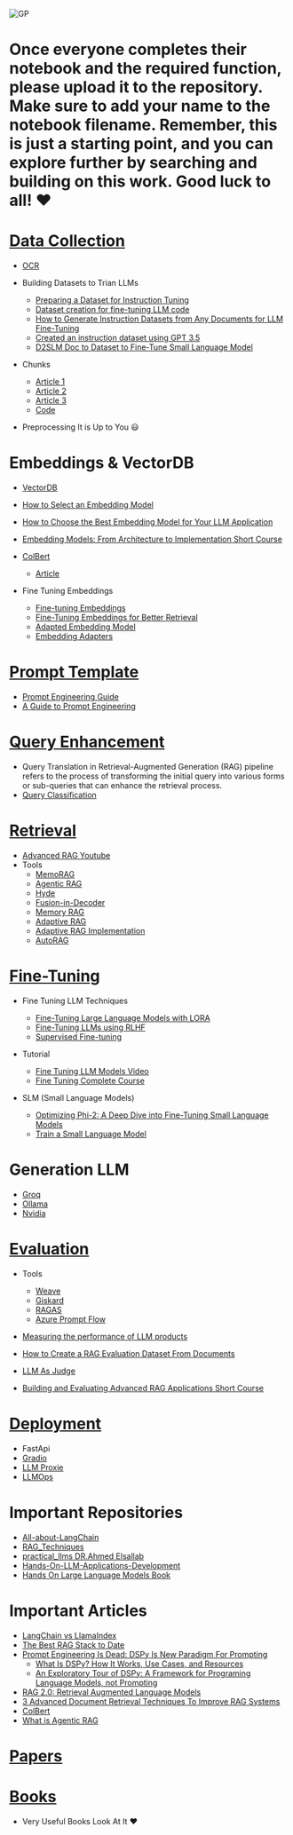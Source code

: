 
![GP](https://github.com/user-attachments/assets/5f274e45-4e94-4287-9b48-7d009fa1db5e)

# Once everyone completes their notebook and the required function, please upload it to the repository. Make sure to add your name to the notebook filename. Remember, this is just a starting point, and you can explore further by searching and building on this work. Good luck to all! :heart: 

# [Data Collection](https://drive.google.com/drive/folders/1uM1vCilnFpSN_GAC4pJIzD_8EqFBjt1G)
- [OCR](https://azure.microsoft.com/en-us/products/ai-services/ai-document-intelligence)

- Building Datasets to Trian LLMs
  - [Preparing a Dataset for Instruction Tuning](https://wandb.ai/capecape/alpaca_ft/reports/How-to-Fine-Tune-an-LLM-Part-1-Preparing-a-Dataset-for-Instruction-Tuning--Vmlldzo1NTcxNzE2)
  - [Dataset creation for fine-tuning LLM code](https://colab.research.google.com/drive/1GH8PW9-zAe4cXEZyOIE-T9uHXblIldAg?usp=sharing)
  - [How to Generate Instruction Datasets from Any Documents for LLM Fine-Tuning](https://medium.com/@kshitiz.sahay26/how-i-created-an-instruction-dataset-using-gpt-3-5-to-fine-tune-llama-2-for-news-classification-ed02fe41c81f)
  - [Created an instruction dataset using GPT 3.5](https://medium.com/@kshitiz.sahay26/how-i-created-an-instruction-dataset-using-gpt-3-5-to-fine-tune-llama-2-for-news-classification-ed02fe41c81f)
  - [D2SLM Doc to Dataset to Fine-Tune Small Language Model](https://www.youtube.com/watch?v=khIDeJwBf4k&ab_channel=AIMakerspace)

- Chunks
  - [Article 1](https://freedium.cfd/https://medium.com/towards-data-science/the-art-of-chunking-boosting-ai-performance-in-rag-architectures-acdbdb8bdc2b)
  - [Article 2](https://freedium.cfd/https://medium.com/towards-data-science/agentic-chunking-for-rags-091beccd94b1)
  - [Article 3](https://www.mongodb.com/developer/products/atlas/choosing-chunking-strategy-rag/)
  - [Code](https://github.com/OmarKhaled0K/All-about-LangChain/blob/main/Indexing.ipynb) 
- Preprocessing It is Up to You :smiley:

# Embeddings & VectorDB
- [VectorDB](https://www.datacamp.com/blog/the-top-5-vector-databases)
- [How to Select an Embedding Model](https://www.rungalileo.io/blog/mastering-rag-how-to-select-an-embedding-model)
- [How to Choose the Best Embedding Model for Your LLM Application](https://www.mongodb.com/developer/products/atlas/choose-embedding-model-rag/)
- [Embedding Models: From Architecture to Implementation Short Course](https://www.deeplearning.ai/short-courses/embedding-models-from-architecture-to-implementation/)
- [ColBert](https://youtu.be/kEgeegk9iqo?si=bLVNGfUzx6FCXAdf)
  - [Article](https://www.pondhouse-data.com/blog/advanced-rag-colbert-reranker)

- Fine Tuning Embeddings
  - [Fine-tuning Embeddings](https://medium.com/gopenai/fine-tuning-embeddings-for-specific-domains-a-comprehensive-guide-5e4298b42185)
  - [Fine-Tuning Embeddings for Better Retrieval](https://www.youtube.com/watch?v=gUJkyp9j3sM&ab_channel=AIMakerspace)
  - [Adapted Embedding Model](https://freedium.cfd/https://medium.com/towards-data-science/improve-your-rag-context-recall-by-40-with-an-adapted-embedding-model-5d4a8f583f32)
  - [Embedding Adapters](https://research.trychroma.com/embedding-adapters)  


# [Prompt Template](https://www.promptingguide.ai/)
- [Prompt Engineering Guide](https://github.com/dair-ai/Prompt-Engineering-Guide?tab=readme-ov-file)
- [A Guide to Prompt Engineering](https://dzone.com/articles/maximizing-the-potential-of-llms-a-guide-to-prompt)

# [Query Enhancement](https://raghunaathan.medium.com/query-translation-for-rag-retrieval-augmented-generation-applications-46d74bff8f07)

- Query Translation in Retrieval-Augmented Generation (RAG) pipeline refers to the process of transforming the initial query into various forms or sub-queries that can enhance the retrieval process.
- [Query Classification](https://freedium.cfd/https://ai.gopubby.com/advanced-rag-11-query-classification-and-refinement-2aec79f4140b)

# [Retrieval](https://drive.google.com/drive/folders/1B8zEdEai5LSXwuQSRiktdcKo2zwLN_nA)

- [Advanced RAG Youtube](https://youtube.com/playlist?list=PLRpFCi1nnSVbvP0Op4ihHNjWxVlkFp1q7&si=7q2plANguUq3npoy)
- Tools
  - [MemoRAG](https://github.com/qhjqhj00/MemoRAG.git)
  - [Agentic RAG](https://www.moveworks.com/us/en/resources/blog/what-is-agentic-rag)
  - [Hyde](https://medium.com/@juanc.olamendy/revolutionizing-retrieval-the-mastering-hypothetical-document-embeddings-hyde-b1fc06b9a6cc)
  - [Fusion-in-Decoder](https://github.com/facebookresearch/FiD.git)
  - [Memory RAG](https://medium.com/thedeephub/lets-normalize-online-in-memory-rag-88e8169e9806)
  - [Adaptive RAG](https://medium.com/@drissiisismail/adaptive-rag-implementation-using-langgraph-12cdea350e31)
  - [Adaptive RAG Implementation](https://langchain-ai.github.io/langgraph/tutorials/rag/langgraph_adaptive_rag/)
  - [AutoRAG](https://github.com/Marker-Inc-Korea/AutoRAG.git)

# [Fine-Tuning](https://www.datacamp.com/tutorial/fine-tuning-large-language-models)
- Fine Tuning LLM Techniques
  - [Fine-Tuning Large Language Models with LORA](https://medium.com/@kailash.thiyagarajan/fine-tuning-large-language-models-with-lora-demystifying-efficient-adaptation-25fa0a389075)
  - [Fine-Tuning LLMs using RLHF](https://www.labellerr.com/blog/reinforcement-learning-from-human-feedback/)
  - [Supervised Fine-tuning](https://medium.com/mantisnlp/supervised-fine-tuning-customizing-llms-a2c1edbf22c3)
- Tutorial
    - [Fine Tuning LLM Models Video](https://www.youtube.com/watch?v=iOdFUJiB0Zc&ab_channel=freeCodeCamp.org)
    - [Fine Tuning Complete Course](https://parlance-labs.com/education/#fine-tuning)
    
- SLM (Small Language Models) 
  - [Optimizing Phi-2: A Deep Dive into Fine-Tuning Small Language Models](https://medium.com/thedeephub/optimizing-phi-2-a-deep-dive-into-fine-tuning-small-language-models-9d545ac90a99)
  - [Train a Small Language Model](https://www.youtube.com/watch?v=1ILVm4IeNY8&ab_channel=AIAnytime)


# Generation LLM 
- [Groq](https://console.groq.com/playground)
- [Ollama](https://youtu.be/6zG4Idxldvg?si=hlpJ6ScZaZ-uliOA)
- [Nvidia](https://build.nvidia.com/explore/discover)
  

# [Evaluation](https://towardsdatascience.com/evaluating-rag-applications-with-ragas-81d67b0ee31a)

- Tools 
  - [Weave](https://www.wandb.courses/courses/101-weave)
  - [Giskard](https://www.youtube.com/watch?v=ZPX3W77h_1E&ab_channel=Underfitted)
  - [RAGAS](https://youtu.be/mEv-2Xnb_Wk?si=nDxWLjAqQjPcI2Wr)
  - [Azure Prompt Flow](https://learn.microsoft.com/en-us/azure/machine-learning/prompt-flow/overview-what-is-prompt-flow?view=azureml-api-2)

- [Measuring the performance of LLM products](https://parlance-labs.com/education/evals/)
- [How to Create a RAG Evaluation Dataset From Documents](https://freedium.cfd/https://towardsdatascience.com/how-to-create-a-rag-evaluation-dataset-from-documents-140daa3cbe71)
- [LLM As Judge](https://www.evidentlyai.com/llm-guide/llm-as-a-judge)
- [Building and Evaluating Advanced RAG Applications Short Course](https://www.deeplearning.ai/short-courses/building-evaluating-advanced-rag/) 

# [Deployment](https://haystack.deepset.ai/blog/rag-deployment)
- FastApi
- [Gradio](https://www.gradio.app/guides/quickstart)
- [LLM Proxie](https://www.youtube.com/watch?v=o_5wxk0dh0w&t=15s&ab_channel=AbuBakrSoliman)
- [LLMOps](https://www.deeplearning.ai/short-courses/llmops/)   

# Important Repositories
- [All-about-LangChain](https://github.com/OmarKhaled0K/All-about-LangChain.git)
- [RAG_Techniques](https://github.com/NirDiamant/RAG_Techniques.git)
- [practical_llms DR.Ahmed Elsallab](https://github.com/ahmadelsallab/practical_llms.git)
- [Hands-On-LLM-Applications-Development](https://github.com/youssefHosni/Hands-On-LLM-Applications-Development.git)
- [Hands On Large Language Models Book](https://github.com/HandsOnLLM/Hands-On-Large-Language-Models)

# Important Articles 
- [LangChain vs LlamaIndex](https://www.datacamp.com/blog/langchain-vs-llamaindex)
- [The Best RAG Stack to Date](https://freedium.cfd/https://pub.towardsai.net/the-best-rag-stack-to-date-8dc035075e13)
- [Prompt Engineering Is Dead: DSPy Is New Paradigm For Prompting](https://freedium.cfd/https://medium.com/aiguys/prompt-engineering-is-dead-dspy-is-new-paradigm-for-prompting-c80ba3fc4896)
  - [What Is DSPy? How It Works, Use Cases, and Resources](https://www.datacamp.com/blog/dspy-introduction)
  - [An Exploratory Tour of DSPy: A Framework for Programing Language Models, not Prompting](https://medium.com/the-modern-scientist/an-exploratory-tour-of-dspy-a-framework-for-programing-language-models-not-prompting-711bc4a56376)
- [RAG 2.0: Retrieval Augmented Language Models](https://freedium.cfd/https://medium.com/aiguys/rag-2-0-retrieval-augmented-language-models-3762f3047256)
- [3 Advanced Document Retrieval Techniques To Improve RAG Systems](https://freedium.cfd/https://medium.com/towards-data-science/3-advanced-document-retrieval-techniques-to-improve-rag-systems-0703a2375e1c)
- [ColBert](https://www.pondhouse-data.com/blog/advanced-rag-colbert-reranker)
- [What is Agentic RAG](https://weaviate.io/blog/what-is-agentic-rag)

# [Papers](https://drive.google.com/drive/folders/1lsWBci2YlcuNnnOi4zfFiHkKI3a4XW3n)
# [Books](https://drive.google.com/drive/folders/1eNS2c1nHRmJ-wEKZ7_3weyIqSZQA_Xs_?usp=sharing)
- Very Useful Books Look At It :heart: 




  
